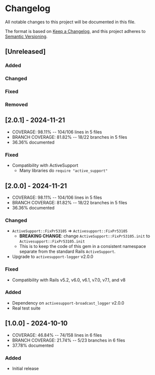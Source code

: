 # Changelog
All notable changes to this project will be documented in this file.

The format is based on [Keep a Changelog](https://keepachangelog.com/en/1.0.0/),
and this project adheres to [Semantic Versioning](https://semver.org/spec/v2.0.0.html).

## [Unreleased]
### Added
### Changed
### Fixed
### Removed

## [2.0.1] - 2024-11-21
- COVERAGE:  98.11% -- 104/106 lines in 5 files
- BRANCH COVERAGE:  81.82% -- 18/22 branches in 5 files
- 36.36% documented
### Fixed
- Compatibility with ActiveSupport
  - Many libraries do `require "active_support"`

## [2.0.0] - 2024-11-21
- COVERAGE:  98.11% -- 104/106 lines in 5 files
- BRANCH COVERAGE:  81.82% -- 18/22 branches in 5 files
- 36.36% documented
### Changed
- `ActiveSupport::FixPr53105` => `Activesupport::FixPr53105`
  - **BREAKING CHANGE**: change `ActiveSupport::FixPr53105.init` to `Activesupport::FixPr53105.init`
  - This is to keep the code of this gem in a consistent namespace separate from the standard Rails `ActiveSupport`.
- Upgrade to `activesupport-logger` v2.0.0
### Fixed
- Compatibility with Rails v5.2, v6.0, v6.1, v7.0, v7.1, and v8
### Added
- Dependency on `activesupport-broadcast_logger` v2.0.0
- Real test suite

## [1.0.0] - 2024-10-10
- COVERAGE:  46.84% -- 74/158 lines in 6 files
- BRANCH COVERAGE:  21.74% -- 5/23 branches in 6 files
- 37.78% documented
### Added
- Initial release
